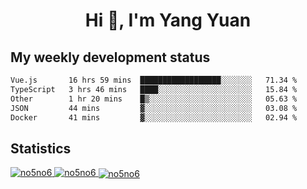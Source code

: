 <h1 align="center">Hi 👋, I'm Yang Yuan</h1>


## My weekly development status
<!--START_SECTION:waka-->

```txt
Vue.js       16 hrs 59 mins  ██████████████████░░░░░░░   71.34 %
TypeScript   3 hrs 46 mins   ████░░░░░░░░░░░░░░░░░░░░░   15.84 %
Other        1 hr 20 mins    █▒░░░░░░░░░░░░░░░░░░░░░░░   05.63 %
JSON         44 mins         ▓░░░░░░░░░░░░░░░░░░░░░░░░   03.08 %
Docker       41 mins         ▓░░░░░░░░░░░░░░░░░░░░░░░░   02.94 %
```

<!--END_SECTION:waka-->

## Statistics
<a href="https://github.com/anuraghazra/github-readme-stats">
  <img src="https://github-readme-stats.vercel.app/api/top-langs/?username=no5no6&theme=dracula" alt="no5no6">
</a>
<a href="https://github.com/anuraghazra/github-readme-stats">
  <img src="https://github-readme-stats.vercel.app/api?username=no5no6&show_icons=true&theme=dracula&line_height=40" alt="no5no6">
</a>
<a href="https://github.com/anuraghazra/github-readme-stats">
  <img align="center" src="https://github-readme-streak-stats.herokuapp.com/?user=no5no6&theme=dracula" alt="no5no6" />
</a>